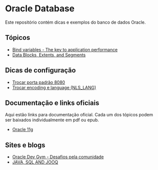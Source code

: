 # Oracle Database

Este repositório contém dicas e exemplos do banco de dados Oracle.

## Tópicos

* [Bind variables - The key to application performance](http://www.akadia.com/services/ora_bind_variables.html)
* [Data Blocks, Extents, and Segments](https://docs.oracle.com/cd/B19306_01/server.102/b14220/logical.htm)

## Dicas de configuração

* [Trocar porta padrão 8080](http://stackoverflow.com/questions/142868/change-oracle-port-from-port-8080)
* [Trocar encoding e language (NLS_LANG)](http://docs.oracle.com/cd/E12102_01/books/AnyInstAdm784/AnyInstAdmPreInstall18.html)


## Documentação e links oficiais

Aqui estão links para documentação oficial. Cada um dos tópicos podem ser baixados individualmente em pdf ou epub.

* [Oracle 11g](https://docs.oracle.com/cd/E11882_01/nav/portal_booklist.htm)

## Sites e blogs

* [Oracle Dev Gym - Desafios pela comunidade](https://plsqlchallenge.oracle.com)
* [JAVA, SQL AND JOOQ](https://blog.jooq.org/)
